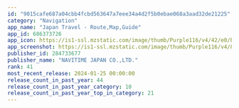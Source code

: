 ```yaml
---
id: "9015cafe687a04cbb4fcbd563647a7eee34a4d2f5b0ebae068a3aad32de21225"
category: "Navigation"
app_name: "Japan Travel - Route,Map,Guide"
app_id: 686373726
app_icon: https://is1-ssl.mzstatic.com/image/thumb/Purple116/v4/42/e0/be/42e0be9b-596d-45dd-8685-db66ef79c034/AppIcon-0-0-1x_U007emarketing-0-7-0-sRGB-85-220.png/1024x1024bb.png
app_screenshot: https://is1-ssl.mzstatic.com/image/thumb/Purple116/v4/80/2a/1b/802a1b24-af46-2f49-7258-516024137389/mzl.nwxrbvgb.png/1242x2688bb.png
publisher_id: 284733677
publisher_name: "NAVITIME JAPAN CO.,LTD."
rank: 41
most_recent_release: 2024-01-25 00:00:00
release_count_in_past_year: 44
release_count_in_past_year_category: 10
release_count_in_past_year_top_in_category: 21
---
```

